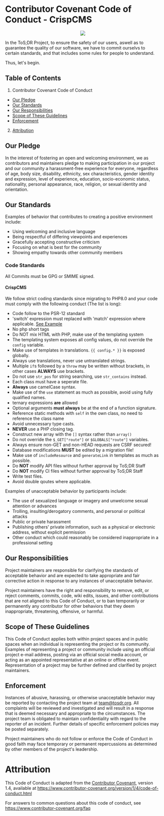 # Contributor Covenant Code of Conduct - CrispCMS

<p align="center">
	<img src="https://tosdr-branding.s3.eu-west-2.jbcdn.net/tosdr-logo-128-w.svg">
</p>

In the ToS;DR Project, to ensure the safety of our users, aswell as to guarantee
the quality of our software, we have to commit ourselvs to certain standards,
and that includes some rules for people to understand.

Thus, let's begin.

## Table of Contents

1. Contributor Covenant Code of Conduct
* [Our Pledge](#our-pledge)
* [Our Standards](#our-responsibilities)
* [Our Responsibilities](#our-responsibilities)
* [Scope of These Guidelines](#scope-of-these-guidelines)
* [Enforcement](#enforcement)
2. [Attribution](#attribution)

## Our Pledge

In the interest of fostering an open and welcoming environment, we as
contributors and maintainers pledge to making participation in our project and
our community a harassment-free experience for everyone, regardless of age, body
size, disability, ethnicity, sex characteristics, gender identity and expression,
level of experience, education, socio-economic status, nationality, personal
appearance, race, religion, or sexual identity and orientation.

## Our Standards

Examples of behavior that contributes to creating a positive environment
include:

* Using welcoming and inclusive language
* Being respectful of differing viewpoints and experiences
* Gracefully accepting constructive criticism
* Focusing on what is best for the community
* Showing empathy towards other community members


### Code Standards

All Commits must be GPG or SMIME signed.

#### CrispCMS

We follow strict coding standards since migrating to PHP8.0 and your code must comply with the following conduct (The list is long):

- Code follow to the PSR-12 standard
- 'switch' expression must replaced with 'match' expression where applicable. [See Example](https://github.com/tosdr/CrispCMS/commit/3043fe78f2942f2bef370a7cbeeb465a54317c52#diff-3f4b79736bb8f16f9cbc502158eb95187e294b7487cf97e237ec89474e5f03d9)
- No php short tags
- Do NOT mix HTML with PHP, make use of the templating system
- The templating system exposes all config values, do not override the `config` variable.
- Make use of templates in translations. `{{ config.* }}` is exposed globally.
- Always use translations, never use untranslated strings.
- Multiple `if`s followed by a `throw` may be written without brackets, in other cases **ALWAYS** use brackets.
- Do not use `str_pos` for string searching, use `str_contains` instead.
- Each class must have a seperate file.
- **Always** use camelCase syntax.
- Make use of the `use` statement as much as possible, avoid using fully qualified names.
- ternary expressions **are** allowed
- Optional arguments **must always** be at the end of a function signature.
- Reference static methods with `self` in the own class, no need to reference the class name
- Avoid unnecessary type casts.
- **NEVER** use a PHP closing tag.
- Construct new array with the `[]` syntax rather than `array()`
- Do not override the `$_GET["route"]` or `$GLOBALS["route"]` variables.
- Always ensure non-GET and non-HEAD requests are CSRF secured!
- Database modifications **MUST** be edited by a migration file!
- Make use of `includeResource` and `generateLink` in templates as much as possible.
- Do **NOT** modify API files without further approval by ToS;DR Staff
- Do **NOT** modify CI files without further approval by ToS;DR Staff
- Write test files.
- Avoid double qoutes where applicable.

Examples of unacceptable behavior by participants include:

* The use of sexualized language or imagery and unwelcome sexual attention or
  advances
* Trolling, insulting/derogatory comments, and personal or political attacks
* Public or private harassment
* Publishing others' private information, such as a physical or electronic
  address, without explicit permission
* Other conduct which could reasonably be considered inappropriate in a
  professional setting

## Our Responsibilities

Project maintainers are responsible for clarifying the standards of acceptable
behavior and are expected to take appropriate and fair corrective action in
response to any instances of unacceptable behavior.

Project maintainers have the right and responsibility to remove, edit, or
reject comments, commits, code, wiki edits, issues, and other contributions
that are not aligned to this Code of Conduct, or to ban temporarily or
permanently any contributor for other behaviors that they deem inappropriate,
threatening, offensive, or harmful.

## Scope of These Guidelines

This Code of Conduct applies both within project spaces and in public spaces
when an individual is representing the project or its community. Examples of
representing a project or community include using an official project e-mail
address, posting via an official social media account, or acting as an appointed
representative at an online or offline event. Representation of a project may be
further defined and clarified by project maintainers.

## Enforcement

Instances of abusive, harassing, or otherwise unacceptable behavior may be
reported by contacting the project team at team@tosdr.org. All
complaints will be reviewed and investigated and will result in a response that
is deemed necessary and appropriate to the circumstances. The project team is
obligated to maintain confidentiality with regard to the reporter of an incident.
Further details of specific enforcement policies may be posted separately.

Project maintainers who do not follow or enforce the Code of Conduct in good
faith may face temporary or permanent repercussions as determined by other
members of the project's leadership.

# Attribution

This Code of Conduct is adapted from the [Contributor Covenant][homepage], version 1.4,
available at https://www.contributor-covenant.org/version/1/4/code-of-conduct.html

[homepage]: https://www.contributor-covenant.org

For answers to common questions about this code of conduct, see
https://www.contributor-covenant.org/faq
